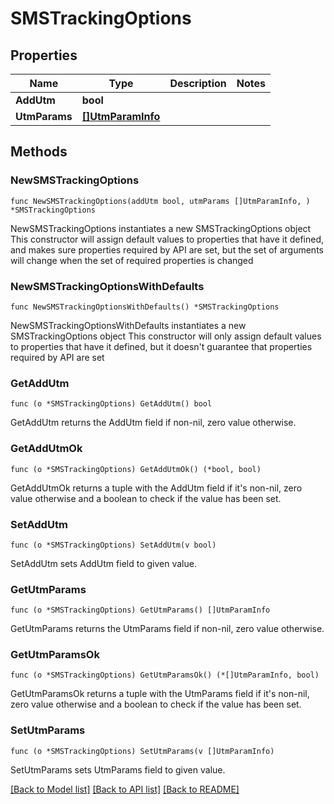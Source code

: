 # SMSTrackingOptions

## Properties

Name | Type | Description | Notes
------------ | ------------- | ------------- | -------------
**AddUtm** | **bool** |  | 
**UtmParams** | [**[]UtmParamInfo**](UtmParamInfo.md) |  | 

## Methods

### NewSMSTrackingOptions

`func NewSMSTrackingOptions(addUtm bool, utmParams []UtmParamInfo, ) *SMSTrackingOptions`

NewSMSTrackingOptions instantiates a new SMSTrackingOptions object
This constructor will assign default values to properties that have it defined,
and makes sure properties required by API are set, but the set of arguments
will change when the set of required properties is changed

### NewSMSTrackingOptionsWithDefaults

`func NewSMSTrackingOptionsWithDefaults() *SMSTrackingOptions`

NewSMSTrackingOptionsWithDefaults instantiates a new SMSTrackingOptions object
This constructor will only assign default values to properties that have it defined,
but it doesn't guarantee that properties required by API are set

### GetAddUtm

`func (o *SMSTrackingOptions) GetAddUtm() bool`

GetAddUtm returns the AddUtm field if non-nil, zero value otherwise.

### GetAddUtmOk

`func (o *SMSTrackingOptions) GetAddUtmOk() (*bool, bool)`

GetAddUtmOk returns a tuple with the AddUtm field if it's non-nil, zero value otherwise
and a boolean to check if the value has been set.

### SetAddUtm

`func (o *SMSTrackingOptions) SetAddUtm(v bool)`

SetAddUtm sets AddUtm field to given value.


### GetUtmParams

`func (o *SMSTrackingOptions) GetUtmParams() []UtmParamInfo`

GetUtmParams returns the UtmParams field if non-nil, zero value otherwise.

### GetUtmParamsOk

`func (o *SMSTrackingOptions) GetUtmParamsOk() (*[]UtmParamInfo, bool)`

GetUtmParamsOk returns a tuple with the UtmParams field if it's non-nil, zero value otherwise
and a boolean to check if the value has been set.

### SetUtmParams

`func (o *SMSTrackingOptions) SetUtmParams(v []UtmParamInfo)`

SetUtmParams sets UtmParams field to given value.



[[Back to Model list]](../README.md#documentation-for-models) [[Back to API list]](../README.md#documentation-for-api-endpoints) [[Back to README]](../README.md)


